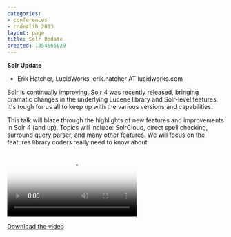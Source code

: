 ```yaml
---
categories:
- conferences
- code4lib 2013
layout: page
title: Solr Update
created: 1354665029
---
```

<strong>Solr Update</strong>

<ul>
<li>Erik Hatcher, LucidWorks, erik.hatcher AT lucidworks.com</li>
</ul>

Solr is continually improving. Solr 4 was recently released, bringing dramatic changes in the underlying Lucene library and Solr-level features. It's tough for us all to keep up with the various versions and capabilities.

This talk will blaze through the highlights of new features and improvements in Solr 4 (and up). Topics will include: SolrCloud, direct spell checking, surround query parser, and many other features. We will focus on the features library coders really need to know about.

<video controls="" poster="https://ia601609.us.archive.org/9/items/code4libErikHatcher/Wed-Erik.gif"><source src="https://ia601609.us.archive.org/9/items/code4libErikHatcher/Wed-Erik.mp4" type="video/mp4"><source src="https://ia601609.us.archive.org/9/items/code4libErikHatcher/Wed-Erik.ogv" type="video/ogg"></video><p><a href="https://ia601609.us.archive.org/9/items/code4libErikHatcher/Wed-Erik.mp4">Download the video</a></p>
